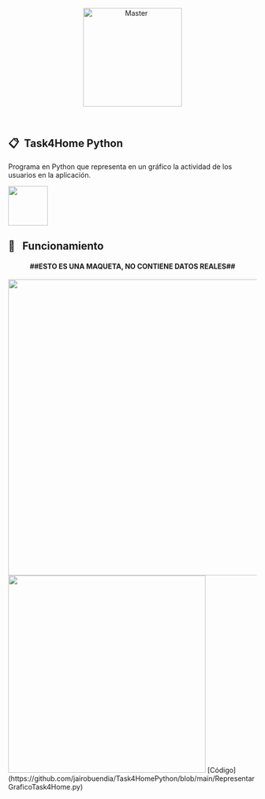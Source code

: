 <p align="center">
    <img height="200px" src="https://user-images.githubusercontent.com/55530657/174895352-a8828cae-6a19-461a-901b-553423791388.png" alt="Master">
</p>
<br>

## 📋 &nbsp;Task4Home Python

Programa en Python que representa en un gráfico la actividad de los usuarios en la aplicación.

<img height="80px" src="https://user-images.githubusercontent.com/55530657/174901928-e7859324-2ea9-4d2d-8bb7-39b909f2e2f9.png">

## 🔧 &nbsp; Funcionamiento
<h4 align="center">##ESTO ES UNA MAQUETA, NO CONTIENE DATOS REALES##</h4>

<img height="600px" src="https://user-images.githubusercontent.com/55530657/174902283-d201798d-bafc-4016-ab1d-41136ab3717a.png">
<img height="400px" src="https://user-images.githubusercontent.com/55530657/174902090-4c09f6fd-16d8-4de6-adb7-0ec2db558152.png">
[Código](https://github.com/jairobuendia/Task4HomePython/blob/main/RepresentarGraficoTask4Home.py)

